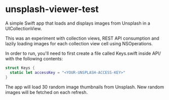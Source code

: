 # unsplash-viewer-test
A simple Swift app that loads and displays images from Unsplash in a UICollectionView.

This was an experiment with collection views, REST API consumption and lazily loading images for each collection view cell using NSOperations.

In order to run, you'll need to first create a file called Keys.swift inside API/ with the following contents:

``` Swift
struct Keys {
  static let accessKey = "<YOUR-UNSPLASH-ACCESS-KEY>"
}
```

The app will load 30 random image thumbnails from Unsplash. New random images will be fetched on each refresh.
